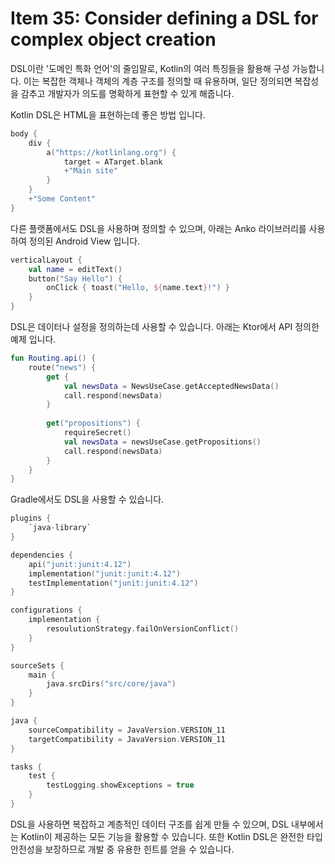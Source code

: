 # Item 35: Consider defining a DSL for complex object creation

DSL이란 '도메인 특화 언어'의 줄임말로, Kotlin의 여러 특징들을 활용해 구성 가능합니다. 
이는 복잡한 객체나 객체의 계층 구조를 정의할 때 유용하며, 일단 정의되면 복잡성을 감추고 개발자가 의도를 명확하게 표현할 수 있게 해줍니다.

Kotlin DSL은 HTML을 표현하는데 좋은 방법 입니다.

```kotlin
body {
    div {
        a("https://kotlinlang.org") {
            target = ATarget.blank
            +"Main site"
        }
    }
    +"Some Content"
}
```

다른 플랫폼에서도 DSL을 사용하며 정의할 수 있으며, 아래는 Anko 라이브러리를 사용하여 정의된 Android View 입니다.

```kotlin
verticalLayout {
    val name = editText()
    button("Say Hello") {
        onClick { toast("Hello, ${name.text}!") }
    }
}
```

DSL은 데이터나 설정을 정의하는데 사용할 수 있습니다. 아래는 Ktor에서 API 정의한 예제 입니다.

```kotlin
fun Routing.api() {
    route("news") {
        get {
            val newsData = NewsUseCase.getAcceptedNewsData()
            call.respond(newsData)
        }
        
        get("propositions") {
            requireSecret()
            val newsData = newsUseCase.getPropositions()
            call.respond(newsData)
        }
    }
}
```

Gradle에서도 DSL을 사용할 수 있습니다.

```kotlin
plugins {
    `java-library`
}

dependencies {
    api("junit:junit:4.12")
    implementation("junit:junit:4.12")
    testImplementation("junit:junit:4.12")
}

configurations {
    implementation {
        resoulutionStrategy.failOnVersionConflict()
    }
}

sourceSets {
    main {
        java.srcDirs("src/core/java")
    }
}

java {
    sourceCompatibility = JavaVersion.VERSION_11
    targetCompatibility = JavaVersion.VERSION_11
}

tasks {
    test {
        testLogging.showExceptions = true
    }
}
```

DSL을 사용하면 복잡하고 계층적인 데이터 구조를 쉽게 만들 수 있으며, DSL 내부에서는 Kotlin이 제공하는 모든 기능을 활용할 수 있습니다.
또한 Kotlin DSL은 완전한 타입 안전성을 보장하므로 개발 중 유용한 힌트를 얻을 수 있습니다.
